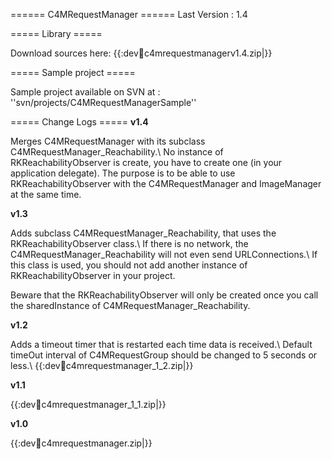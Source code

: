 ====== C4MRequestManager ======
Last Version : 1.4

===== Library =====

Download sources here: {{:dev:iphone:c4mrequestmanagerv1.4.zip|}}

===== Sample project =====

Sample project available on SVN at : ''svn/projects/C4MRequestManagerSample''

===== Change Logs =====
**v1.4**

Merges C4MRequestManager with its subclass C4MRequestManager_Reachability.\\
No instance of RKReachabilityObserver is create, you have to create one (in your application delegate).
The purpose is to be able to use RKReachabilityObserver with the C4MRequestManager and ImageManager at the same time.

**v1.3**

Adds subclass C4MRequestManager_Reachability, that uses the RKReachabilityObserver class.\\
If there is no network, the C4MRequestManager_Reachability will not even send URLConnections.\\
If this class is used, you should not add another instance of RKReachabilityObserver in your project.

Beware that the RKReachabilityObserver will only be created once you call the sharedInstance of C4MRequestManager_Reachability.

**v1.2**

Adds a timeout timer that is restarted each time data is received.\\
Default timeOut interval of C4MRequestGroup should be changed to 5 seconds or less.\\
{{:dev:iphone:c4mrequestmanager_1_2.zip|}}

**v1.1**

{{:dev:iphone:c4mrequestmanager_1_1.zip|}}
  
**v1.0**

{{:dev:iphone:c4mrequestmanager.zip|}}
